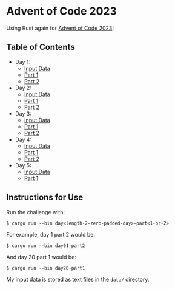 # Advent of Code 2023

Using Rust again for [Advent of Code 2023](https://adventofcode.com/2023)!

## Table of Contents
<!-- GENERATED BEGIN -->
- Day 1:
  - [Input Data](/data/01.txt)
  - [Part 1](/src/bin/day01-part1.rs)
  - [Part 2](/src/bin/day01-part2.rs)
- Day 2:
  - [Input Data](/data/02.txt)
  - [Part 1](/src/bin/day02-part1.rs)
  - [Part 2](/src/bin/day02-part2.rs)
- Day 3:
  - [Input Data](/data/03.txt)
  - [Part 1](/src/bin/day03-part1.rs)
  - [Part 2](/src/bin/day03-part2.rs)
- Day 4:
  - [Input Data](/data/04.txt)
  - [Part 1](/src/bin/day04-part1.rs)
  - [Part 2](/src/bin/day04-part2.rs)
- Day 5:
  - [Input Data](/data/05.txt)
  - [Part 1](/src/bin/day05-part1.rs)
<!-- GENERATED END -->


## Instructions for Use

Run the challenge with:

```
$ cargo run --bin day<length-2-zero-padded-day>-part<1-or-2>
```

For example, day 1 part 2 would be:

```
$ cargo run --bin day01-part2
```

And day 20 part 1 would be:

```
$ cargo run --bin day20-part1
```

My input data is stored as text files in the `data/` directory.
